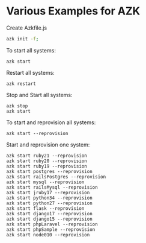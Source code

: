 Various Examples for AZK
========================

Create Azkfile.js
```bash
azk init -f;
```

To start all systems:
```
azk start
```

Restart all systems:
```
azk restart
```

Stop and Start all systems:
```
azk stop
azk start
```

To start and reprovision all systems:
```
azk start --reprovision
```

Start and reprovision one system:
```
azk start ruby21 --reprovision
azk start ruby20 --reprovision
azk start ruby19 --reprovision
azk start postgres --reprovision
azk start railsPostgres --reprovision
azk start mysql --reprovision
azk start railsMysql --reprovision
azk start jruby17 --reprovision
azk start python34 --reprovision
azk start python27 --reprovision
azk start flask --reprovision
azk start django17 --reprovision
azk start django15 --reprovision
azk start phpLaravel --reprovision
azk start phpSample --reprovision
azk start node010 --reprovision
```
